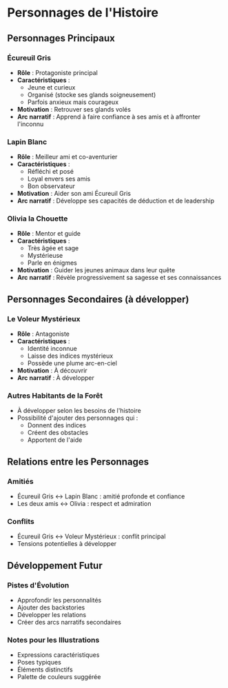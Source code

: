 # Personnages de l'Histoire

## Personnages Principaux

### Écureuil Gris
- **Rôle** : Protagoniste principal
- **Caractéristiques** :
  - Jeune et curieux
  - Organisé (stocke ses glands soigneusement)
  - Parfois anxieux mais courageux
- **Motivation** : Retrouver ses glands volés
- **Arc narratif** : Apprend à faire confiance à ses amis et à affronter l'inconnu

### Lapin Blanc
- **Rôle** : Meilleur ami et co-aventurier
- **Caractéristiques** :
  - Réfléchi et posé
  - Loyal envers ses amis
  - Bon observateur
- **Motivation** : Aider son ami Écureuil Gris
- **Arc narratif** : Développe ses capacités de déduction et de leadership

### Olivia la Chouette
- **Rôle** : Mentor et guide
- **Caractéristiques** :
  - Très âgée et sage
  - Mystérieuse
  - Parle en énigmes
- **Motivation** : Guider les jeunes animaux dans leur quête
- **Arc narratif** : Révèle progressivement sa sagesse et ses connaissances

## Personnages Secondaires (à développer)

### Le Voleur Mystérieux
- **Rôle** : Antagoniste
- **Caractéristiques** :
  - Identité inconnue
  - Laisse des indices mystérieux
  - Possède une plume arc-en-ciel
- **Motivation** : À découvrir
- **Arc narratif** : À développer

### Autres Habitants de la Forêt
- À développer selon les besoins de l'histoire
- Possibilité d'ajouter des personnages qui :
  - Donnent des indices
  - Créent des obstacles
  - Apportent de l'aide

## Relations entre les Personnages

### Amitiés
- Écureuil Gris ↔ Lapin Blanc : amitié profonde et confiance
- Les deux amis ↔ Olivia : respect et admiration

### Conflits
- Écureuil Gris ↔ Voleur Mystérieux : conflit principal
- Tensions potentielles à développer

## Développement Futur

### Pistes d'Évolution
- Approfondir les personnalités
- Ajouter des backstories
- Développer les relations
- Créer des arcs narratifs secondaires

### Notes pour les Illustrations
- Expressions caractéristiques
- Poses typiques
- Éléments distinctifs
- Palette de couleurs suggérée